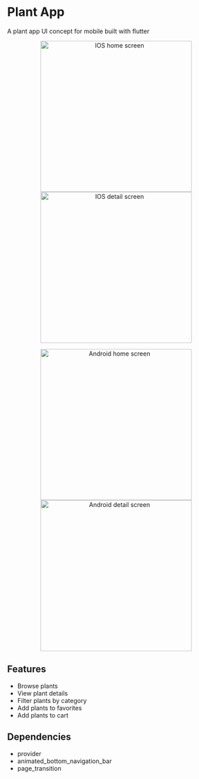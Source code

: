 # Plant App

A plant app UI concept for mobile built with flutter

<p align="middle">
<img width="350"  alt="IOS home screen" src="https://github.com/hayohtee/plant_app/assets/94446638/b2df4d2c-9972-4f67-9c87-1bf513f6e7b9">
<img width="350" alt="IOS detail screen" src="https://github.com/hayohtee/plant_app/assets/94446638/3e147929-9862-4575-93cc-3a9eba94cd1b">
</p>

<p align="middle">
<img width="350" alt="Android home screen" src="https://github.com/hayohtee/plant_app/assets/94446638/5b68bea9-312c-4e73-b7c0-e1c0f699d664">
<img width="350" alt="Android detail screen" src="https://github.com/hayohtee/plant_app/assets/94446638/64248085-83c0-405e-b852-b0e0b191b90d">
</p>

## Features
- Browse plants
- View plant details
- Filter plants by category
- Add plants to favorites
- Add plants to cart

## Dependencies
- provider
- animated_bottom_navigation_bar
- page_transition
